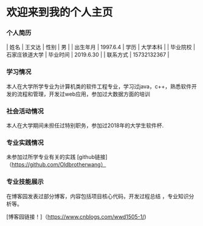 # 欢迎来到我的个人主页


### 个人简历



| 姓名  | 王文达  | 性别  | 男  |
| 出生年月  | 1997.6.4  | 学历  | 大学本科  |
| 毕业院校  | 石家庄铁道大学  | 毕业时间  | 2019.6.30  |
| 联系方式  | 15732132367 |

### 学习情况 

  本人在大学所学专业为计算机类的软件工程专业，学习过java，c++，熟悉软件开发的流程和管理，开发过web应用，参加过大数据方面的培训


### 社会活动情况
  本人在大学期间未担任过特别职务，参加过2018年的大学生软件杯.
### 专业实践情况
  未参加过所学专业有关的实践
  [github链接]（https://github.com/Oldbrotherwang）
### 专业技能展示
  在博客园发表过部分博客，内容包括项目核心代码，开发过程总结 ，专业知识分析等。 

[博客园链接！]（https://www.cnblogs.com/wwd1505-1/)


